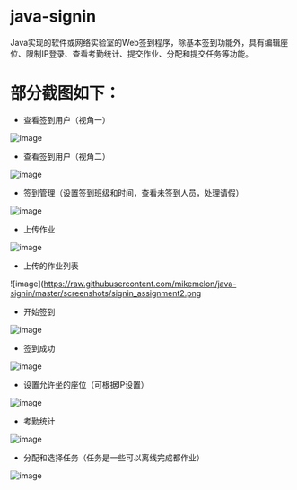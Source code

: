 # java-signin
Java实现的软件或网络实验室的Web签到程序，除基本签到功能外，具有编辑座位、限制IP登录、查看考勤统计、提交作业、分配和提交任务等功能。

# 部分截图如下：
- 查看签到用户（视角一）

![Image](https://raw.githubusercontent.com/mikemelon/java-signin/master/screenshots/sigin_view1.png)

- 查看签到用户（视角二）

![image](https://raw.githubusercontent.com/mikemelon/java-signin/master/screenshots/signin_view2.png)

- 签到管理（设置签到班级和时间，查看未签到人员，处理请假）

![image](https://raw.githubusercontent.com/mikemelon/java-signin/master/screenshots/signin_manage.png)

- 上传作业

![image](https://raw.githubusercontent.com/mikemelon/java-signin/master/screenshots/signin_assignment1.png)

- 上传的作业列表

![image](https://raw.githubusercontent.com/mikemelon/java-signin/master/screenshots/signin_assignment2.png

- 开始签到

![image](https://raw.githubusercontent.com/mikemelon/java-signin/master/screenshots/signin_main.png)

- 签到成功

![image](https://raw.githubusercontent.com/mikemelon/java-signin/master/screenshots/signin_login_ok.png)

- 设置允许坐的座位（可根据IP设置）

![image](https://raw.githubusercontent.com/mikemelon/java-signin/master/screenshots/signin_set_seats.png)

- 考勤统计

![image](https://raw.githubusercontent.com/mikemelon/java-signin/master/screenshots/signin_stats.png)

- 分配和选择任务（任务是一些可以离线完成都作业）

![image](https://raw.githubusercontent.com/mikemelon/java-signin/master/screenshots/signin_task1.png)



